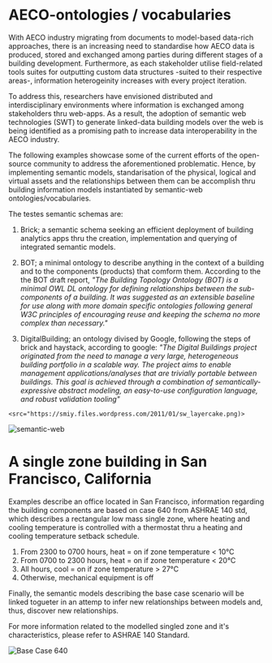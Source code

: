 # AECO-ontologies / vocabularies

With AECO industry migrating from documents to model-based data-rich
approaches, there is an increasing  need to standardise how AECO data is
produced, stored and exchanged among parties during different stages 
of a building development. Furthermore, as each stakeholder utilise
field-related tools suites for outputting custom data structures -suited to their
respective areas-, information heterogeinity increases with every project 
iteration. 

To address this, researchers have envisioned distributed and interdisciplinary 
environments where information is exchanged among stakeholders thru web-apps.
As a result, the adoption of semantic web technologies (SWT) to generate 
linked-data building models over the web is being identified as a promising path
to increase data interoperability in the AECO industry.

The following examples showcase some of the current efforts of the open-source 
community to address the aforementioned problematic. Hence, by implementing 
semantic models, standarisation of the physical, 
logical and virtual assets and the relationships between them can be accomplish 
thru building information models instantiated by semantic-web 
ontologies/vocabularies.

The testes semantic schemas are:
1. Brick; a semantic schema seeking an efficient deployment of building
analytics apps thru the creation, implementation  and querying of integrated 
semantic models.

2. BOT; a minimal ontology to describe anything in the context of a building 
and to the components (products) that comform them. According to the the BOT 
draft report, _"The Building Topology Ontology (BOT) is a minimal OWL DL
ontology for defining relationships between the sub-components of a building. 
It was suggested as an extensible baseline for use along with more domain 
specific ontologies following general W3C principles of encouraging reuse and 
keeping the schema no more complex than necessary."_ 

3. DigitalBuilding; an ontology divised by Google, following the steps of brick 
and haystack, according to google: _"The Digital Buildings project originated 
from the need to manage a very large, heterogeneous building portfolio in a 
scalable way. The project aims to enable management applications/analyses that 
are trivially portable between buildings. This goal is achieved through a 
combination of semantically-expressive abstract modeling, an easy-to-use 
configuration language, and robust validation tooling"_  

<p align = "center">

	<src="https://smiy.files.wordpress.com/2011/01/sw_layercake.png)>
</p>

![semantic-web](https://smiy.files.wordpress.com/2011/01/sw_layercake.png)

# A single zone building in San Francisco, California

Examples describe an office located in San Francisco, information regarding the 
building components are based on case 640 from ASHRAE 140 std, which describes a 
rectangular low mass single zone, where heating and cooling temperature is 
controlled with a thermostat thru a heating and cooling temperature setback 
schedule.

1. From 2300 to 0700 hours, heat = on if zone temperature < 10°C
2. From 0700 to 2300 hours, heat = on if zone temperature < 20°C
3. All hours, cool = on if zone temperature > 27°C
4. Otherwise, mechanical equipment is off

Finally, the semantic models  describing the base case scenario will be  
linked togueter in an attemp to infer new relationships between models and,
thus, discover new relationships. 

For more information related to the modelled singled zone and it's 
characteristics, please refer to ASHRAE 140 Standard. 

![Base Case 640](https://www.researchgate.net/profile/Daniel-Costola-2/publication/241872818/figure/fig2/AS:726716133691392@1550274036653/BESTEST-case-900-building-The-IEA-ECBCS-Annex-43-Testing-and-Validation-of-Building.ppm)


